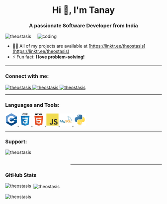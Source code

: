 

<h1 align="center">Hi 👋, I'm Tanay</h1>
<h3 align="center">A passionate Software Developer from India</h3>

<img align="right" alt="coding" width="400" src="https://media0.giphy.com/media/v1.Y2lkPTc5MGI3NjExeHJkejJvMGpqZDV2NjZzaXRiYmU5djY4bjFlaWVuY3c1bzFkcGU0MiZlcD12MV9pbnRlcm5hbF9naWZfYnlfaWQmY3Q9Zw/Ws6T5PN7wHv3cY8xy8/giphy.gif">

<p align="left"> 
  <img src="https://komarev.com/ghpvc/?username=theostasis&label=Profile%20views&color=0e75b6&style=flat" alt="theostasis" /> 
</p>

- 👨‍💻 All of my projects are available at [https://linktr.ee/theostasis](https://linktr.ee/theostasis)
- ⚡ Fun fact: **I love problem-solving!**

---

<h3 align="left">Connect with me:</h3>
<p align="left">
  <a href="https://linkedin.com/in/theostasis" target="blank">
    <img align="center" src="https://raw.githubusercontent.com/rahuldkjain/github-profile-readme-generator/master/src/images/icons/Social/linked-in-alt.svg" alt="theostasis" height="30" width="40" />
  </a>
  <a href="https://instagram.com/theostasis" target="blank">
    <img align="center" src="https://raw.githubusercontent.com/rahuldkjain/github-profile-readme-generator/master/src/images/icons/Social/instagram.svg" alt="theostasis" height="30" width="40" />
  </a>
  <a href="https://www.youtube.com/c/theostasis" target="blank">
    <img align="center" src="https://raw.githubusercontent.com/rahuldkjain/github-profile-readme-generator/master/src/images/icons/Social/youtube.svg" alt="theostasis" height="30" width="40" />
  </a>
</p>

---

<h3 align="left">Languages and Tools:</h3>
<p align="left">
  <a href="https://www.w3schools.com/cpp/" target="_blank">
    <img src="https://raw.githubusercontent.com/devicons/devicon/master/icons/cplusplus/cplusplus-original.svg" alt="cplusplus" width="40" height="40" />
  </a>
  <a href="https://www.w3schools.com/css/" target="_blank">
    <img src="https://raw.githubusercontent.com/devicons/devicon/master/icons/css3/css3-original-wordmark.svg" alt="css3" width="40" height="40" />
  </a>
  <a href="https://www.w3.org/html/" target="_blank">
    <img src="https://raw.githubusercontent.com/devicons/devicon/master/icons/html5/html5-original-wordmark.svg" alt="html5" width="40" height="40" />
  </a>
  <a href="https://developer.mozilla.org/en-US/docs/Web/JavaScript" target="_blank">
    <img src="https://raw.githubusercontent.com/devicons/devicon/master/icons/javascript/javascript-original.svg" alt="javascript" width="40" height="40" />
  </a>
  <a href="https://www.mysql.com/" target="_blank">
    <img src="https://raw.githubusercontent.com/devicons/devicon/master/icons/mysql/mysql-original-wordmark.svg" alt="mysql" width="40" height="40" />
  </a>
  <a href="https://www.python.org" target="_blank">
    <img src="https://raw.githubusercontent.com/devicons/devicon/master/icons/python/python-original.svg" alt="python" width="40" height="40" />
  </a>
</p>

---

<h3 align="left">Support:</h3>
<p>
  <a href="https://www.buymeacoffee.com/theostasis">
    <img align="left" src="https://cdn.buymeacoffee.com/buttons/v2/default-yellow.png" height="50" width="210" alt="theostasis" />
  </a>
</p>
<br><br>

---

### GitHub Stats

<p>
  <img align="left" src="https://github-readme-stats.vercel.app/api/top-langs?username=theostasis&show_icons=true&locale=en&layout=compact" alt="theostasis" />
  &nbsp;
  <img align="center" src="https://github-readme-stats.vercel.app/api?username=theostasis&show_icons=true&locale=en" alt="theostasis" />
</p>

<p>
  <img align="center" src="https://github-readme-streak-stats.herokuapp.com/?user=theostasis" alt="theostasis" />
</p>
